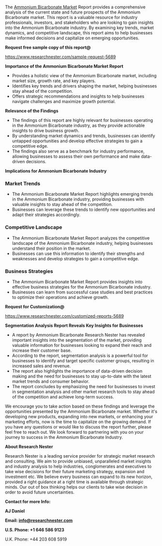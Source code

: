 ﻿<a name="_hlk168498031"></a>The [Ammonium Bicarbonate Market](https://www.researchnester.com/reports/ammonium-bicarbonate-market/5689) Report provides a comprehensive analysis of the current state and future prospects of the Ammonium Bicarbonate market. This report is a valuable resource for industry professionals, investors, and stakeholders who are looking to gain insights into the Ammonium Bicarbonate industry. By examining key trends, market dynamics, and competitive landscape, this report aims to help businesses make informed decisions and capitalize on emerging opportunities.

**Request free sample copy of this report@**

<https://www.researchnester.com/sample-request-5689> 

**Importance of the Ammonium Bicarbonate Market Report**

- Provides a holistic view of the Ammonium Bicarbonate market, including market size, growth rate, and key players.
- Identifies key trends and drivers shaping the market, helping businesses stay ahead of the competition.
- Offers strategic recommendations and insights to help businesses navigate challenges and maximize growth potential.

**Relevance of the Findings**

- The findings of this report are highly relevant for businesses operating in the Ammonium Bicarbonate industry, as they provide actionable insights to drive business growth.
- By understanding market dynamics and trends, businesses can identify untapped opportunities and develop effective strategies to gain a competitive edge.
- The findings also serve as a benchmark for industry performance, allowing businesses to assess their own performance and make data-driven decisions.

**Implications for Ammonium Bicarbonate Industry**
### **Market Trends**
- The Ammonium Bicarbonate Market Report highlights emerging trends in the Ammonium Bicarbonate industry, providing businesses with valuable insights to stay ahead of the competition.
- Businesses can leverage these trends to identify new opportunities and adapt their strategies accordingly.
### **Competitive Landscape**
- The Ammonium Bicarbonate Market Report analyzes the competitive landscape of the Ammonium Bicarbonate industry, helping businesses understand their position in the market.
- Businesses can use this information to identify their strengths and weaknesses and develop strategies to gain a competitive edge.
### **Business Strategies**
- The Ammonium Bicarbonate Market Report provides insights into effective business strategies for the Ammonium Bicarbonate industry.
- Businesses can learn from successful case studies and best practices to optimize their operations and achieve growth.

**Request for Customization@**

<https://www.researchnester.com/customized-reports-5689> 

**Segmentation Analysis Report Reveals Key Insights for Businesses**

- A report by Ammonium Bicarbonate Research Nester has revealed important insights into the segmentation of the market, providing valuable information for businesses looking to expand their reach and increase their customer base.
- According to the report, segmentation analysis is a powerful tool for businesses to identify and target specific customer groups, resulting in increased sales and revenue.
- The report also highlights the importance of data-driven decision making and the need for businesses to stay up-to-date with the latest market trends and consumer behavior.
- The report concludes by emphasizing the need for businesses to invest in segmentation analysis and other market research tools to stay ahead of the competition and achieve long-term success.

We encourage you to take action based on these findings and leverage the opportunities presented by the Ammonium Bicarbonate market. Whether it's developing new products, expanding into new markets, or enhancing your marketing efforts, now is the time to capitalize on the growing demand. If you have any questions or would like to discuss the report further, please feel free to reach out. We look forward to partnering with you on your journey to success in the Ammonium Bicarbonate Industry.

**About Research Nester**

Research Nester is a leading service provider for strategic market research and consulting. We aim to provide unbiased, unparalleled market insights and industry analysis to help industries, conglomerates and executives to take wise decisions for their future marketing strategy, expansion and investment etc. We believe every business can expand to its new horizon, provided a right guidance at a right time is available through strategic minds. Our out of box thinking helps our clients to take wise decision in order to avoid future uncertainties.

**Contact for more Info:**

**AJ Daniel**

**Email: info@researchnester.com**

**U.S. Phone: +1 646 586 9123**

U.K. Phone: +44 203 608 5919
